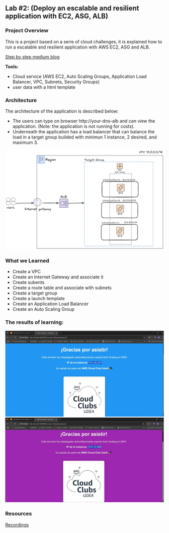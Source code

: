 ## Lab #2: (Deploy an escalable and resilient application with EC2, ASG, ALB)

### Project Overview
This is a project based on a serie of cloud challenges, it is explained how to run a escalable and resilient application with AWS EC2, ASG and ALB.


[Step by step medium blog](https://medium.com/@santiago.bedoyad/%EF%B8%8F-guide-step-by-step-escalable-deploy-with-ec2-asg-y-alb-834abf99ef11 "Step by step medium blog")

**Tools:**
- Cloud service (AWS EC2, Auto Scaling Groups, Application Load Balancer, VPC, Subnets, Security Groups)
- user data with a html template

### Architecture
The architecture of the application is described below:
- The users can type on browser http://your-dns-alb  and can view the application. (Note: the application is not running for costs).
- Underneath the application has a load balancer that can balance the load in a target group builded with minimun 1 instance, 2 desired, and maximum 3.

![architecture-ec2-asg-alb](../images/architecture-ec2-asg-alb.png)

### What we Learned
- Create a VPC
- Create an Internet Gateway and associate it
- Create subents
- Create a route table and associate with subnets
- Create a target group
- Create a launch template
- Create an Application Load Balancer
- Create an Auto Scaling Group

### The results of learning:
![ec2-asg-elb1.jpg](../images/ec2-asg-elb1.JPG)
![ec2-asg-elb2.jpg](../images/ec2-asg-elb2.JPG)

### Resources
[Recordings](https://ingenia.udea.edu.co/zoom/meeting/92110146294 "Recordings")
